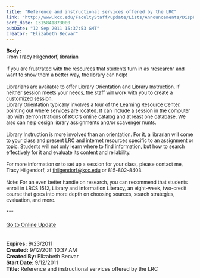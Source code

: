 ```yaml
---
title: "Reference and instructional services offered by the LRC"
link: "http://www.kcc.edu/FacultyStaff/update/Lists/Announcements/DispForm.aspx?ID=439"
sort_date: 1315841873000
pubDate: "12 Sep 2011 15:37:53 GMT"
creator: "Elizabeth Becvar"
---
```


<div><b>Body:</b> <div class="ExternalClass1FB7E66F892E4058AF02B0BB9BC7C535">
<div><font size="2"><font color="#000000">From Tracy Hilgendorf, librarian</font></font></div><font size="2"><font color="#000000">
<div><br /></font>If you are frustrated with the resources that students turn in as “research” and want to show them a better way, the library can help!</div>
<div><br />Librarians are available to offer Library Orientation and Library Instruction. If neither session meets your needs, the staff will work with you to create a customized session.<br /></div>
<div>Library Orientation typically involves a tour of the Learning Resource Center, pointing out where services are located. It can include a session in the computer lab with demonstrations of KCC’s online catalog and at least one database. We also can help design library assignments and/or scavenger hunts.</div>
<div><br />Library Instruction is more involved than an orientation. For it, a librarian will come to your class and present LRC and internet resources specific to an assignment or topic. Students will not only learn where to find information, but how to search effectively for it and evaluate its content and reliability.</div>
<div><br />For more information or to set up a session for your class, please contact me, Tracy Hilgendorf, at </font><a href="mailto:thilgendorf@kcc.edu"><font size="2">thilgendorf@kcc.edu</font></a><font size="2"> or </font><span style="white-space:nowrap" class="baec5a81-e4d6-4674-97f3-e9220f0136c1"><font size="2">815-802-8403</font></span><font size="2">.</font></div><font size="2">
<div><br />Note: For an even better handle on research, you can recommend that students enroll in LRCS 1512, Library and Information Literacy, an eight-week, two-credit course that goes into more depth on choosing sources, search strategies, evaluation, and more.</div>
<div> </div>
<div>***</div>
<div></font> </div>
<div><a href="/FacultyStaff/update/Pages/dailyupdate.aspx">Go to Online Update</a></div>
<div> </div>
<div> </div></div></div>
<div><b>Expires:</b> 9/23/2011</div>
<div><b>Created:</b> 9/12/2011 10:37 AM</div>
<div><b>Created By:</b> Elizabeth Becvar</div>
<div><b>Start Date:</b> 9/12/2011</div>
<div><b>Title:</b> Reference and instructional services offered by the LRC</div>
